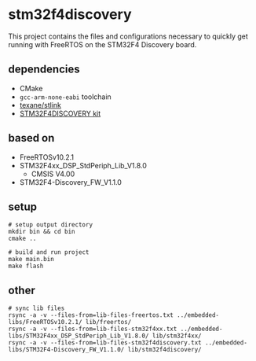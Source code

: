# stm32f4discovery

This project contains the files and configurations necessary to quickly get running with FreeRTOS on the STM32F4 Discovery board.

## dependencies

- CMake
- `gcc-arm-none-eabi` toolchain
- [texane/stlink](https://github.com/texane/stlink)
- [STM32F4DISCOVERY kit](https://www.st.com/en/evaluation-tools/stm32f4discovery.html)

## based on

- FreeRTOSv10.2.1
- STM32F4xx\_DSP\_StdPeriph\_Lib\_V1.8.0
    - CMSIS V4.00
- STM32F4-Discovery\_FW\_V1.1.0

## setup

```shell
# setup output directory
mkdir bin && cd bin
cmake ..

# build and run project
make main.bin
make flash
```

## other

```shell
# sync lib files
rsync -a -v --files-from=lib-files-freertos.txt ../embedded-libs/FreeRTOSv10.2.1/ lib/freertos/
rsync -a -v --files-from=lib-files-stm32f4xx.txt ../embedded-libs/STM32F4xx_DSP_StdPeriph_Lib_V1.8.0/ lib/stm32f4xx/
rsync -a -v --files-from=lib-files-stm32f4discovery.txt ../embedded-libs/STM32F4-Discovery_FW_V1.1.0/ lib/stm32f4discovery/
```
